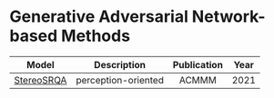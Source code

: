 # Generative Adversarial Network-based Methods
Model | Description | Publication | Year
:-:|:-:|:-:|:-:
[StereoSRQA](https://dl.acm.org/doi/abs/10.1145/3474085.3475408?casa_token=itu1NC3NWRUAAAAA:_dKfOTvi207xAttje2pXTBQyOe_GPF9Bg1lhlItUQfqju-uD_htSC8WH1GEPIwFVTWBsYPvq8lCFWA)|perception-oriented|ACMMM|2021
